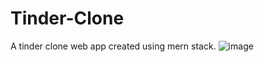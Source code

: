 # Tinder-Clone
A tinder clone web app created using mern stack.
![image](https://user-images.githubusercontent.com/96056167/207296549-07402642-c4da-4319-93fd-add8d5c42e68.png)
